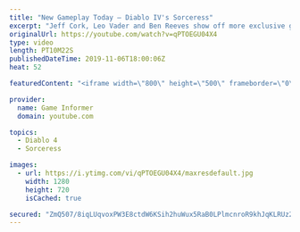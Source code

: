 ```yaml
---
title: "New Gameplay Today – Diablo IV's Sorceress"
excerpt: "Jeff Cork, Leo Vader and Ben Reeves show off more exclusive gameplay of Diablo IV, which can be viewed without commentary at ..."
originalUrl: https://youtube.com/watch?v=qPTOEGU04X4
type: video
length: PT10M22S
publishedDateTime: 2019-11-06T18:00:06Z
heat: 52

featuredContent: "<iframe width=\"800\" height=\"500\" frameborder=\"0\" src=\"https://www.youtube.com/embed/qPTOEGU04X4\" allow=\"accelerometer; autoplay; encrypted-media; gyroscope; picture-in-picture\" allowfullscreen></iframe>"

provider:
  name: Game Informer
  domain: youtube.com

topics:
  - Diablo 4
  - Sorceress

images:
  - url: https://i.ytimg.com/vi/qPTOEGU04X4/maxresdefault.jpg
    width: 1280
    height: 720
    isCached: true

secured: "ZmQ507/8iqLUqvoxPW3E8ctdW6KSih2huWux5RaB0LPlmcnroR9khJqKLRUz2Gj/ve1X+YdPqL5XzKJ7bHlaZSGHikKhkK6YsLw6EJa63HZyNxJy6WNPe3ME8QovvAsYPFsfJfYgK3aK9s+JO+rEv3gVCw4vi3f9mIgmZXmUHjhO3U7pwyfXlXrx6aqOwbw6Y48jXTi5asjEg3nQb3KaW9tyOiXXt2e73+LuFitEMdKMePypTpZEcBYsGfKVm9TP9dfOHQyDjGP+39ZfVyjeyfxc0BZwYF3ThRFDcm38OSBgEs5DSFSn+gP2N8kZ4stsWxRrS9gI2tYKOMp3rJ3Y4rAq86UHg75YLgmGkxY4F4KXQz2l+cyzwLu4Z1Hdhj/96k2JUy/5QdJIhdTwOTyPkNowX/gcHYuXu2YMd41QBaJSvf+GM+IXbis2XNrvJyxg;qhCCgQ5UsE0DnWa0qjtB/w=="
---
```


